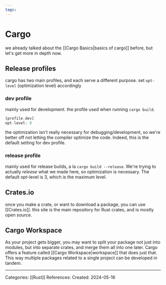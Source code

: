 ```yaml
---
tags:
---
```

# Cargo
we already talked about the [[Cargo Basics|basics of cargo]] before, but let's get more in depth now.

## Release profiles
cargo has two main profiles, and each serve a different purpose. set ```opt-level``` (optimization level) accordingly
### dev profile
mainly used for development. the profile used when running ```cargo build```.
``` rust
[profile.dev]
opt-level: 0
```
the optimization isn't really necessary for debugging/development, so we're better off not letting the compiler optimize the code. Indeed, this is the default setting for dev profile.

### release profile
mainly used for release builds, a la ```cargo build --release```. We're trying to actually _release_ what we made here, so optimization is necessary. The default opt-level is 3, which is the maximum level.

## Crates.io
once you make a crate, or want to download a package, you can use [[Crates.io]]. this site is the main repository for Rust crates, and is mostly open source.

## Cargo Workspace
As your project gets bigger, you may want to split your package not just into modules, but into separate crates, and merge them all into one later. Cargo offers a feature called [[Cargo Workspace|workspace]] that does just that. This way multiple packages related to a single project can be developed in tandem.



---
Categories: [[Rust]]
References:
Created: 2024-05-16
